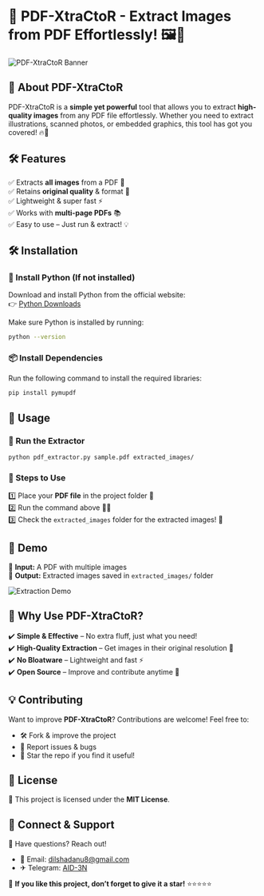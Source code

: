 # 🚀 PDF-XtraCtoR - Extract Images from PDF Effortlessly! 🖼️📄

![PDF-XtraCtoR Banner](https://ibb.co/gbH0Dkw3)

## 🎯 About PDF-XtraCtoR
PDF-XtraCtoR is a **simple yet powerful** tool that allows you to extract **high-quality images** from any PDF file effortlessly. Whether you need to extract illustrations, scanned photos, or embedded graphics, this tool has got you covered! 🔥🚀

## 🛠️ Features
✅ Extracts **all images** from a PDF 📸  
✅ Retains **original quality** & format 🎨  
✅ Lightweight & super fast ⚡  
✅ Works with **multi-page PDFs** 📚  
✅ Easy to use – Just run & extract! 💡  

## 🛠️ Installation

### 🔧 Install Python (If not installed)
Download and install Python from the official website:  
👉 [Python Downloads](https://www.python.org/downloads/)

Make sure Python is installed by running:
```bash
python --version
```

### 📦 Install Dependencies
Run the following command to install the required libraries:
```bash
pip install pymupdf
```

## 📌 Usage

### 🚀 Run the Extractor
```bash
python pdf_extractor.py sample.pdf extracted_images/
```

### 🎯 Steps to Use
1️⃣ Place your **PDF file** in the project folder 📂  
2️⃣ Run the command above 🏃‍♂️  
3️⃣ Check the `extracted_images` folder for the extracted images! 🎉  

## 🎨 Demo
📌 **Input:** A PDF with multiple images  
📌 **Output:** Extracted images saved in `extracted_images/` folder  

![Extraction Demo](https://via.placeholder.com/600x300?text=Extraction+Demo+Gif)

## 🌟 Why Use PDF-XtraCtoR?
✔️ **Simple & Effective** – No extra fluff, just what you need!  
✔️ **High-Quality Extraction** – Get images in their original resolution 🎯  
✔️ **No Bloatware** – Lightweight and fast ⚡  
✔️ **Open Source** – Improve and contribute anytime 🤝  

## 💡 Contributing
Want to improve **PDF-XtraCtoR**? Contributions are welcome! Feel free to:
- 🛠️ Fork & improve the project
- 🐞 Report issues & bugs
- 🌟 Star the repo if you find it useful!

## 📜 License
🔖 This project is licensed under the **MIT License**.

## 🤝 Connect & Support
💬 Have questions? Reach out!
- 📧 Email: dilshadanu8@gmail.com
- ✈ Telegram: [AID-3N](https://tx.me/Aid_3n)

🌟 **If you like this project, don’t forget to give it a star!** ⭐⭐⭐⭐⭐

